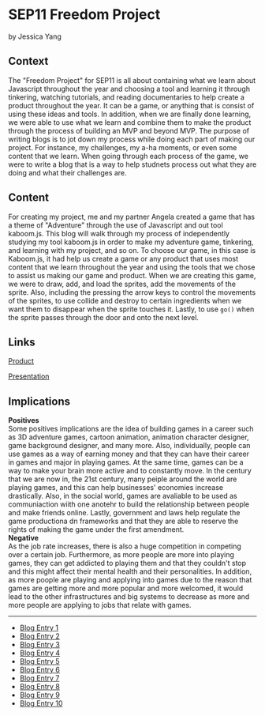 # SEP11 Freedom Project
by Jessica Yang

## Context
The "Freedom Project" for SEP11 is all about containing what we learn about Javascript throughout the year and choosing a tool and  learning it through tinkering, watching tutorials, and reading documentaries to help create a product throughout the year. It can be a game, or anything that is consist of using these ideas and tools. In addition, when we are finally done learning, we were able to use what we learn and combine them to make the product through the process of building an MVP and beyond MVP. The purpose of writing blogs is to jot down my process while doing each part of making our project. For instance, my challenges, my a-ha moments, or even some content that we learn. When going through each process of the game, we were to write a blog that is a way to help studnets process out what they are doing and what their challenges are.

## Content
For creating my project, me and my partner Angela created a game that has a theme of "Adventure" through the use of Javascript and out tool kaboom.js. This blog will walk through my process of independently studying my tool kaboom.js in order to make my adventure game, tinkering, and learning with my project, and so on. To choose our game, in this case is Kaboom.js, it had help us create a game or any product that uses most content that we learn throughout the year and using the tools that we chose to assist us making our game and product. When we are creating this game, we were to draw, add, and load the sprites, add the movements of the sprite. Also, including the pressing the arrow keys to control the movements of the sprites, to use collide and destroy to certain ingredients when we want them to disappear when the sprite touches it. Lastly, to use `go()` when the sprite passes through the door and onto the next level.

## Links

[Product](https://freedom-project-adventure.jessicay1464.repl.co)

[Presentation](https://docs.google.com/presentation/d/1qWAJZ0HSZEKE1pYdl3ibgjXLEhHsqzs6QJ_AO9F9LzM/edit#slide=id.g243388383f6_0_2241)

## Implications
<b>Positives</b><br>
Some positives implications are the idea of building games in a career such as 3D adventure games, cartoon animation, animation character designer, game background designer, and many more. Also, individually, people can use games as a way of earning money and that they can have their career in games and major in playing games. At the same time, games can be a way to make your brain more active and to constantly move. In the century that we are now in, the 21st century, many peiple around the world are playing games, and this can help businesses' economies increase drastically. Also, in the social world, games are avaliable to be used as communiaction wiith one anotehr to build the relationship between people and make friends online. Lastly, government and laws help regulate the game productiona dn frameworks and that they are able to reserve the rights of making the game under the first amendment.<br>
<b>Negative</b><br>
As the job rate increases, there is also a huge competition in competing over a certain job. Furthermore, as more people are more into playing games, they can get addicted to playing them and that they couldn't stop and this might affect their mental health and their personalities. In addition, as more poople are playing and applying into games due to the reason that games are getting more and more popular and more welcomed, it would lead to the other infrastructures and big systems to decrease as more and more people are applying to jobs that relate with games.

---

* [Blog Entry 1](entries/entry01.md)
* [Blog Entry 2](entries/entry02.md)
* [Blog Entry 3](entries/entry03.md)
* [Blog Entry 4](entries/entry04.md)
* [Blog Entry 5](entries/entry05.md)
* [Blog Entry 6](entries/entry06.md)
* [Blog Entry 7](entries/entry07.md)
* [Blog Entry 8](entries/entry08.md)
* [Blog Entry 9](entries/entry09.md)
* [Blog Entry 10](entries/entry10.md)
